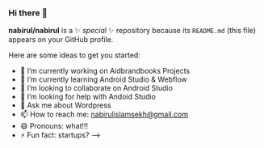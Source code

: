 ### Hi there 👋


**nabirul/nabirul** is a ✨ _special_ ✨ repository because its `README.md` (this file) appears on your GitHub profile.

Here are some ideas to get you started:

- 🔭 I’m currently working on Aidbrandbooks Projects
- 🌱 I’m currently learning Android Studio & Webflow
- 👯 I’m looking to collaborate on Android Studio
- 🤔 I’m looking for help with Andoid Studio
- 💬 Ask me about Wordpress
- 📫 How to reach me: nabirulislamsekh@gmail.com
- 😄 Pronouns: what!!!
- ⚡ Fun fact: startups?
-->
